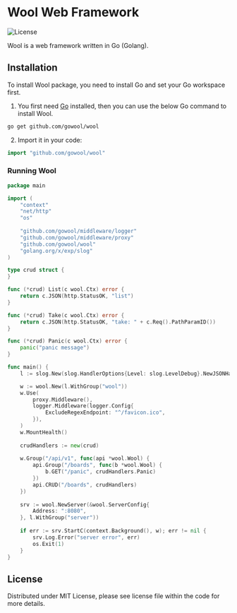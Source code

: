 # Wool Web Framework

![License](https://img.shields.io/dub/l/vibe-d.svg)

Wool is a web framework written in Go (Golang).

## Installation

To install Wool package, you need to install Go and set your Go workspace first.

1. You first need [Go](https://go.dev/) installed, then you can use the below Go command to install Wool.

```sh
go get github.com/gowool/wool
```

2. Import it in your code:

```go
import "github.com/gowool/wool"
```

### Running Wool

```go
package main

import (
    "context"
    "net/http"
	"os"
    
    "github.com/gowool/middleware/logger"
    "github.com/gowool/middleware/proxy"
    "github.com/gowool/wool"
	"golang.org/x/exp/slog"
)

type crud struct {
}

func (*crud) List(c wool.Ctx) error {
    return c.JSON(http.StatusOK, "list")
}

func (*crud) Take(c wool.Ctx) error {
    return c.JSON(http.StatusOK, "take: " + c.Req().PathParamID())
}

func (*crud) Panic(c wool.Ctx) error {
    panic("panic message")
}

func main() {
	l := slog.New(slog.HandlerOptions{Level: slog.LevelDebug}.NewJSONHandler(os.Stdout))

	w := wool.New(l.WithGroup("wool"))
    w.Use(
        proxy.Middleware(),
        logger.Middleware(logger.Config{
            ExcludeRegexEndpoint: "^/favicon.ico",
        }),
    )
    w.MountHealth()
    
    crudHandlers := new(crud)
    
    w.Group("/api/v1", func(api *wool.Wool) {
        api.Group("/boards", func(b *wool.Wool) {
            b.GET("/panic", crudHandlers.Panic)
        })
        api.CRUD("/boards", crudHandlers)
    })
    
    srv := wool.NewServer(&wool.ServerConfig{
        Address: ":8080",
    }, l.WithGroup("server"))
    
    if err := srv.StartC(context.Background(), w); err != nil {
		srv.Log.Error("server error", err)
		os.Exit(1)
    }
}
```

## License

Distributed under MIT License, please see license file within the code for more details.

